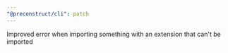 ```yaml
---
"@preconstruct/cli": patch
---
```


Improved error when importing something with an extension that can't be imported
